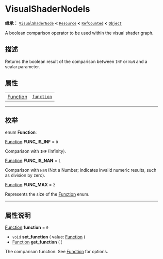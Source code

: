 <!-- ⚠ 请勿编辑本文件 ⚠ -->
<!-- 本文档使用脚本从 WeDot 引擎源码仓库生成。 -->
<!-- 生成脚本：https://github.com/WeDot-Engine/WeDot/tree/4.3/doc/tools/make_md.py； -->
<!-- 原文件：https://github.com/WeDot-Engine/WeDot/tree/4.3/doc/classes/VisualShaderNodeIs.xml。 -->

<div id="_class_visualshadernodeis"></div>

# VisualShaderNodeIs

**继承：** [`VisualShaderNode`](class_visualshadernode.md) **<** [`Resource`](class_resource.md) **<** [`RefCounted`](class_refcounted.md) **<** [`Object`](class_object.md)

A boolean comparison operator to be used within the visual shader graph.

## 描述

Returns the boolean result of the comparison between `INF` or `NaN` and a scalar parameter.

## 属性

|||
|:-:|:--|
| [Function](#enum_visualshadernodeis_function) | [`function`](#class_visualshadernodeis_property_function) | ``0`` |

<!-- rst-class:: classref-section-separator -->

---

## 枚举

<div id="_class_enum_visualshadernodeis_function"></div>

enum **Function**: <div id="enum_visualshadernodeis_function"></div>

<div id="_class_visualshadernodeis_constant_func_is_inf"></div>

[Function](#enum_visualshadernodeis_function) **FUNC_IS_INF** = ``0``

Comparison with `INF` (Infinity).

<div id="_class_visualshadernodeis_constant_func_is_nan"></div>

[Function](#enum_visualshadernodeis_function) **FUNC_IS_NAN** = ``1``

Comparison with `NaN` (Not a Number; indicates invalid numeric results, such as division by zero).

<div id="_class_visualshadernodeis_constant_func_max"></div>

[Function](#enum_visualshadernodeis_function) **FUNC_MAX** = ``2``

Represents the size of the [Function](#enum_visualshadernodeis_function) enum.

<!-- rst-class:: classref-section-separator -->

---

## 属性说明

<div id="_class_visualshadernodeis_property_function"></div>

[Function](#enum_visualshadernodeis_function) **function** = ``0`` <div id="class_visualshadernodeis_property_function"></div>

- `void` **set_function** ( value: [Function](#enum_visualshadernodeis_function) )
- [Function](#enum_visualshadernodeis_function) **get_function** ( )

The comparison function. See [Function](#enum_visualshadernodeis_function) for options.

[^virtual]: 本方法通常需要用户覆盖才能生效。
[^const]: 本方法无副作用，不会修改该实例的任何成员变量。
[^vararg]: 本方法除了能接受在此处描述的参数外，还能够继续接受任意数量的参数。
[^constructor]: 本方法用于构造某个类型。
[^static]: 调用本方法无需实例，可直接使用类名进行调用。
[^operator]: 本方法描述的是使用本类型作为左操作数的有效运算符。
[^bitfield]: 这个值是由下列位标志构成位掩码的整数。
[^void]: 无返回值。
